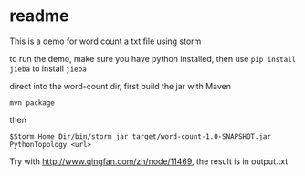 readme
====

This is a demo for word count a txt file using storm

to run the demo, make sure you have python installed, then use `pip install jieba` to install `jieba`


direct into the word-count dir, first build the jar with Maven

`mvn package`

then

`$Storm_Home_Dir/bin/storm jar target/word-count-1.0-SNAPSHOT.jar PythonTopology <url>`

Try with http://www.qingfan.com/zh/node/11469, the result is in output.txt
